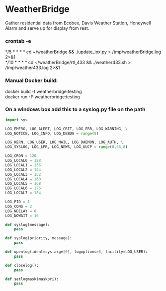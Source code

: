 # WeatherBridge
Gather residential data from Ecobee, Davis Weather Station, Honeywell Alarm and serve up for display from rest.


### crontab -e <br>
*/5 * * * *  cd ~/weatherBridge && ./update_iox.py > /tmp/weatherBridge.log 2>&1 <br>
*/10 * * * * cd ~/weatherBridge/rtl_433 && ./weather433.sh > /tmp/weather433.log 2>&1

### **Manual Docker build:**   <br>
docker build -t weatherbridge:testing <br>
docker run -P weatherbridge:testing

### On a windows box add this to a syslog.py file on the path

```syslog.py stub
import sys

LOG_EMERG, LOG_ALERT, LOG_CRIT, LOG_ERR, LOG_WARNING, \
LOG_NOTICE, LOG_INFO, LOG_DEBUG = range(8)

LOG_KERN, LOG_USER, LOG_MAIL, LOG_DAEMON, LOG_AUTH, \
LOG_SYSLOG, LOG_LPR, LOG_NEWS, LOG_UUCP = range(0,65,8)

LOG_CRON = 120
LOG_LOCAL0 = 128
LOG_LOCAL1 = 136
LOG_LOCAL2 = 144
LOG_LOCAL3 = 152
LOG_LOCAL4 = 160
LOG_LOCAL5 = 168
LOG_LOCAL6 = 176
LOG_LOCAL7 = 184

LOG_PID = 1
LOG_CONS = 2
LOG_NDELAY = 8
LOG_NOWAIT = 16

def syslog(message):
    pass

def syslog(priority, message):
    pass

def openlog(ident=sys.argv[0], logoptions=0, facility=LOG_USER):
    pass

def closelog():
    pass

def setlogmask(maskpri):
    pass
```
